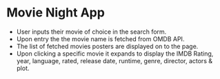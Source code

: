 # Movie Night App
* User inputs their movie of choice in the search form. 
* Upon entry the the movie name is fetched from OMDB API.
* The list of fetched movies posters are displayed on to the page.
* Upon clicking a specific movie it expands to display the IMDB Rating, year, language, rated, release date, runtime, genre, director, actors & plot.
